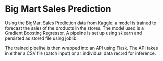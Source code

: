 # Big Mart Sales Prediction

Using the BigMart Sales Prediction data from Kaggle, a model is trained to forecast the sales of the products in the stores.
The model used is a Gradient Boosting Regressor. A pipeline is set up using sklearn and persisted as stored file using joblib.

The trained pipeline is then wrapped into an API using Flask. The API takes in either a CSV file (batch input) or an individual data record for inference.
